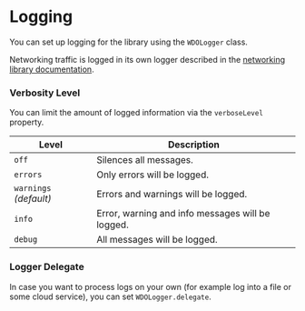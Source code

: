 # Logging

You can set up logging for the library using the `WDOLogger` class.

<!-- begin box info -->
Networking traffic is logged in its own logger described in the [networking library documentation](https://github.com/wultra/networking-apple).
<!-- end -->

### Verbosity Level

You can limit the amount of logged information via the `verboseLevel` property.

| Level                  | Description                                       |
| ---------------------- | ------------------------------------------------- |
| `off`                  | Silences all messages.                            |
| `errors`               | Only errors will be logged.                       |
| `warnings` _(default)_ | Errors and warnings will be logged.               |
| `info`                 | Error, warning and info messages will be logged.  |
| `debug`                | All messages will be logged.                      |

### Logger Delegate

In case you want to process logs on your own (for example log into a file or some cloud service), you can set `WDOLogger.delegate`.